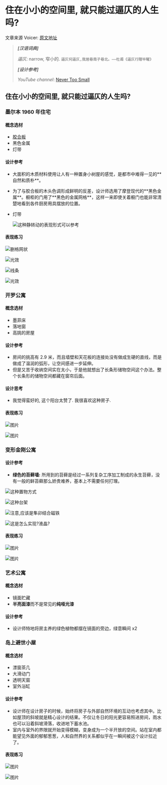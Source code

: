 # 住在小小的空间里, 就只能过逼仄的人生吗?

文章来源 Voicer: [原文地址](https://mp.weixin.qq.com/s/uJF1BdTfnWBFCeYUlPe50Q)

> _**\[汉语词典\]**_
>
> _逼仄_: narrow, 窄小的. `逼仄何逼仄,我居巷南子巷北。——杜甫《逼仄行赠毕曜》`
>
> _**\[设计参考\]**_
>
> _YouTube channel_: [Never Too Small](https://www.youtube.com/channel/UC_zQ777U6YTyatP3P1wi3xw)

## 住在小小的空间里, 就只能过逼仄的人生吗?

### 墨尔本 1960 年住宅

#### 概念选材

* [胶合板](https://github.com/Changes729/Changes729/blob/main/%E6%9D%90%E6%96%99%E7%AC%94%E8%AE%B0/%E8%83%B6%E5%90%88%E6%9D%BF.md)
* 黑色金属
* 灯带

#### 设计参考

* 大面积的木质材料使用让人有一种置身小树屋的感觉，是都市中难得一见的\*\*自然和质朴\*\*。
* 为了与胶合板的木头色调形成鲜明的反差，设计师选用了摩登现代的\*\*黑色金属\*\*。橱柜的门用了\*\*黑色的金属网格\*\*，这样一来即使关着橱门也能非常清楚地看到各件厨房用具摆放的位置。
* 灯带

  ![&#x8FD9;&#x79CD;&#x9759;&#x8F6C;&#x52A8;&#x7684;&#x8868;&#x73B0;&#x5F62;&#x5F0F;&#x53EF;&#x4EE5;&#x53C2;&#x8003;](https://mmbiz.qpic.cn/mmbiz_gif/bdP0FjwqAibNtAkFa936vBZfLpbibibOlg7icjUib9xQCRbYTUs80loWMPiaKEAA0Qp1K6F0X7eEyOH8cYaQ57l630Fw/640?wx_fmt=gif&tp=webp&wxfrom=5&wx_lazy=1)

#### 表现练习

![&#x5220;&#x683C;&#x7F51;&#x72B6;](https://mmbiz.qpic.cn/mmbiz_png/bdP0FjwqAibNtAkFa936vBZfLpbibibOlg7vX10OicpNnUKHKgpwF0jTa8914tRztrBX9DibmtO2ZHN3J0Ow18e8kbA/640?wx_fmt=png&tp=webp&wxfrom=5&wx_lazy=1&wx_co=1)

![&#x5149;&#x6548;](https://mmbiz.qpic.cn/mmbiz_png/bdP0FjwqAibNtAkFa936vBZfLpbibibOlg7SYl0icPadoYBk0Qc2ce2h6I6TFJsGhibAwkWefJOdNGcgx5CwTGic84bA/640?wx_fmt=png&tp=webp&wxfrom=5&wx_lazy=1&wx_co=1)

![&#x7EBF;&#x6761;](https://mmbiz.qpic.cn/mmbiz_png/bdP0FjwqAibNtAkFa936vBZfLpbibibOlg7Ge871F7DDRfsbt4RLMibXuZqbiaW11fTrEvbSImqoQWic6fJAwibWvjDhA/640?wx_fmt=png&tp=webp&wxfrom=5&wx_lazy=1&wx_co=1)

![&#x5149;&#x6548;](https://mmbiz.qpic.cn/mmbiz_png/bdP0FjwqAibNtAkFa936vBZfLpbibibOlg78sAObW1dMoibkXyhKACsQZxjoy3gqmN0Ycppv3AIIgiaMWKDvWEm2muA/640?wx_fmt=png&tp=webp&wxfrom=5&wx_lazy=1&wx_co=1)

### 开罗公寓

#### 概念选材

* 墨菲床
* 落地窗
* 高挑的房屋

#### 设计参考

* 房间的挑高有 2.9 米，而且墙壁和天花板的连接处没有做成生硬的直线，而是做成了温润的弧形，让空间感进一步延伸。
* 但是又苦于收纳空间实在太小，于是他就想出了长条形储物空间这个办法。整个长条形的储物空间都藏在窗帘后面。

#### 设计思考

* 我觉得蛮好的, 这个阳台太赞了. 我很喜欢这种房子.

#### 表现练习

![&#x56FE;&#x7247;](https://mmbiz.qpic.cn/mmbiz_png/bdP0FjwqAibNtAkFa936vBZfLpbibibOlg7KIoibooIbEXBR8CwHKNcfHriaXvmGCvOkticG4rO94pCBwmS6cIr2lt3w/640?wx_fmt=png&tp=webp&wxfrom=5&wx_lazy=1&wx_co=1)

![&#x56FE;&#x7247;](https://mmbiz.qpic.cn/mmbiz_png/bdP0FjwqAibNtAkFa936vBZfLpbibibOlg79fXszBCTYyFmQqSibOfACfILyyWErCs5Wm9zOBn4K5KZY9NWXicbYUCg/640?wx_fmt=png&tp=webp&wxfrom=5&wx_lazy=1&wx_co=1)

### 变形金刚公寓

#### 设计参考

* **绿色的苔藓墙:** 所用到的苔藓是经过一系列复杂工序加工制成的永生苔藓，没有一般的鲜苔藓那么娇贵难养，基本上不需要任何打理。

![&#x8FD9;&#x79CD;&#x7F6E;&#x7269;&#x65B9;&#x5F0F;](https://mmbiz.qpic.cn/mmbiz_png/bdP0FjwqAibNtAkFa936vBZfLpbibibOlg7PbCf5icHBcccJsaVnLbUNcA4tU0C4Ow5b7fs4EDMySpnOym4K2fWiarQ/640?wx_fmt=png&tp=webp&wxfrom=5&wx_lazy=1&wx_co=1)

![&#x8FD9;&#x79CD;&#x53F0;&#x67B6;](https://mmbiz.qpic.cn/mmbiz_gif/bdP0FjwqAibNtAkFa936vBZfLpbibibOlg7stqHiaKsepunU0MVJ7xCIMy3s9emMffeicoDORMeELIYeulrrRkeA8hg/640?wx_fmt=gif&tp=webp&wxfrom=5&wx_lazy=1)

![&#x6CE8;&#x610F;,&#x5E94;&#x8BE5;&#x662F;&#x96BC;&#x536F;&#x7ED3;&#x5408;&#x78C1;&#x94C1;](https://mmbiz.qpic.cn/mmbiz_gif/bdP0FjwqAibNtAkFa936vBZfLpbibibOlg7AYYHR2M4DoAKpRA7BoAvLAQ47ENEGnYX7Ln57hcrckGGxmwVpOPjWA/640?wx_fmt=gif&tp=webp&wxfrom=5&wx_lazy=1)

![&#x8FD9;&#x662F;&#x600E;&#x4E48;&#x5B9E;&#x73B0;?&#x6DB2;&#x6676;?](https://mmbiz.qpic.cn/mmbiz_gif/bdP0FjwqAibNtAkFa936vBZfLpbibibOlg70cEM39Rkx3XfGyKTOK8vnWoicDhIWMMohiaicxC9nrRjU37gwI7ZKCkUw/640?wx_fmt=gif&tp=webp&wxfrom=5&wx_lazy=1)

#### 表现练习

![&#x56FE;&#x7247;](https://mmbiz.qpic.cn/mmbiz_png/bdP0FjwqAibNtAkFa936vBZfLpbibibOlg7VZazzkeWWBIDD1fEBFNlBWErfMQicMhTs7tGBqiazh1BJ7PUeDeXS8qA/640?wx_fmt=png&tp=webp&wxfrom=5&wx_lazy=1&wx_co=1)

![&#x56FE;&#x7247;](https://mmbiz.qpic.cn/mmbiz_gif/bdP0FjwqAibNtAkFa936vBZfLpbibibOlg7AYYHR2M4DoAKpRA7BoAvLAQ47ENEGnYX7Ln57hcrckGGxmwVpOPjWA/640?wx_fmt=gif&tp=webp&wxfrom=5&wx_lazy=1)

### 艺术公寓

#### 概念选材

* 镜面贮藏
* **半亮面漆**而不是常见的**纯哑光漆**

#### 设计参考

* 设计师特地将房主养的绿色植物都摆在镜面的旁边，绿意瞬间 x2

### 岛上避世小屋

#### 概念选材

* 漂窗茶几
* 大滑动门
* 透明天窗
* 室外浴缸

#### 设计参考

* 设计师在设计房子的时候，始终将房子与外部自然环境的互动也考虑其中。比如屋顶的斜坡就是精心设计的结果。不仅让冬日的阳光更容易照进房间，雨水也可以沿着斜坡滑落，收进地下蓄水池。
* 室内与室外的界限就开始变得模糊，变身成为一个半开放的空间。站在室内都能望见外面的郁郁葱葱，人和自然界的关系都似乎在一瞬间被这个设计拉近了。

#### 表现练习

![&#x56FE;&#x7247;](https://mmbiz.qpic.cn/mmbiz_gif/bdP0FjwqAibNtAkFa936vBZfLpbibibOlg77bk3VHkfS5e69fJE134xeOOibmPuEXUAdPeDrtuNQIpWoIbXxssemFQ/640?wx_fmt=gif&tp=webp&wxfrom=5&wx_lazy=1)

![&#x56FE;&#x7247;](https://mmbiz.qpic.cn/mmbiz_png/bdP0FjwqAibNtAkFa936vBZfLpbibibOlg73LO7g7GFq8hvYjWib1Ho55bK4oxYglMInVpUckhKr4BJCibzFeuE9eicA/640?wx_fmt=png&tp=webp&wxfrom=5&wx_lazy=1&wx_co=1)

